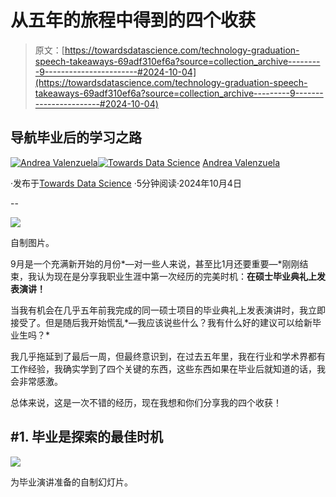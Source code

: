 # 从五年的旅程中得到的四个收获

> 原文：[https://towardsdatascience.com/technology-graduation-speech-takeaways-69adf310ef6a?source=collection_archive---------9-----------------------#2024-10-04](https://towardsdatascience.com/technology-graduation-speech-takeaways-69adf310ef6a?source=collection_archive---------9-----------------------#2024-10-04)

## 导航毕业后的学习之路

[](https://medium.com/@andvalenzuela?source=post_page---byline--69adf310ef6a--------------------------------)[![Andrea Valenzuela](../Images/ddfc1534af92413fd91076f826cc49b6.png)](https://medium.com/@andvalenzuela?source=post_page---byline--69adf310ef6a--------------------------------)[](https://towardsdatascience.com/?source=post_page---byline--69adf310ef6a--------------------------------)[![Towards Data Science](../Images/a6ff2676ffcc0c7aad8aaf1d79379785.png)](https://towardsdatascience.com/?source=post_page---byline--69adf310ef6a--------------------------------) [Andrea Valenzuela](https://medium.com/@andvalenzuela?source=post_page---byline--69adf310ef6a--------------------------------)

·发布于[Towards Data Science](https://towardsdatascience.com/?source=post_page---byline--69adf310ef6a--------------------------------) ·5分钟阅读·2024年10月4日

--

![](../Images/7da3e7ed9c5f4a20fba534a20dfa1be0.png)

自制图片。

9月是一个充满新开始的月份*—对一些人来说，甚至比1月还要重要—*刚刚结束，我认为现在是分享我职业生涯中第一次经历的完美时机：**在硕士毕业典礼上发表演讲！**

当我有机会在几乎五年前我完成的同一硕士项目的毕业典礼上发表演讲时，我立即接受了。但是随后我开始慌乱*—我应该说些什么？我有什么好的建议可以给新毕业生吗？*

我几乎拖延到了最后一周，但最终意识到，在过去五年里，我在行业和学术界都有工作经验，我确实学到了四个关键的东西，这些东西如果在毕业后就知道的话，我会非常感激。 

总体来说，这是一次不错的经历，现在我想和你们分享我的四个收获！

## #1. 毕业是探索的最佳时机

![](../Images/2b00732b9471cbc46154bfcb5f39077a.png)

为毕业演讲准备的自制幻灯片。
